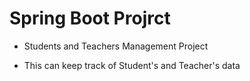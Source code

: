 # Spring Boot Projrct 
- Students and Teachers Management Project

- This can keep track of Student's and Teacher's data 
